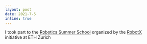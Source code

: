 ```yaml
---
layout: post
date: 2021-7-5
inline: true
---
```


I took part to the <a href="https://robotics-summerschool.ethz.ch">Robotics Summer School</a> organized by the <a href="https://center-for-robotics.ethz.ch/">RobotX</a> initiative at ETH Zurich